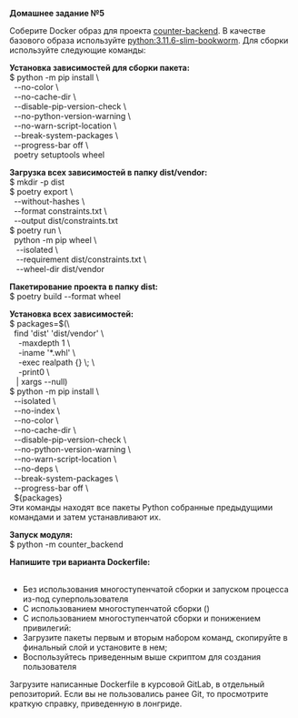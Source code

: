 **Домашнее задание №5**

Соберите Docker образ для проекта [counter-backend](https://git.devops-teta.ru/materials/counter-backend). В качестве базового образа используйте [python:3.11.6-slim-bookworm](https://hub.docker.com/_/python). Для сборки используйте следующие команды:  
  
**Установка зависимостей для сборки пакета:**  
$ python -m pip install \\  
  --no-color \\  
  --no-cache-dir \\  
  --disable-pip-version-check \\  
  --no-python-version-warning \\  
  --no-warn-script-location \\  
  --break-system-packages \\  
  --progress-bar off \\  
  poetry setuptools wheel  
  
**Загрузка всех зависимостей в папку dist/vendor:**  
$ mkdir -p dist  
$ poetry export \\  
  --without-hashes \\  
  --format constraints.txt \\  
  --output dist/constraints.txt  
$ poetry run \\  
  python -m pip wheel \\  
   --isolated \\  
   --requirement dist/constraints.txt \\  
   --wheel-dir dist/vendor  
  
**Пакетирование проекта в папку dist:**  
$ poetry build --format wheel  
  
**Установка всех зависимостей:**  
$ packages=$(\\  
  find 'dist' 'dist/vendor' \\  
    -maxdepth 1 \\  
    -iname '\*.whl' \\  
    -exec realpath {} \\; \\  
    -print0 \\  
   | xargs --null)  
$ python -m pip install \\  
  --isolated \\  
  --no-index \\  
  --no-color \\  
  --no-cache-dir \\  
  --disable-pip-version-check \\  
  --no-python-version-warning \\  
  --no-warn-script-location \\  
  --no-deps \\  
  --break-system-packages \\  
  --progress-bar off \\  
  ${packages}  
Эти команды находят все пакеты Python собранные предыдущими командами и затем устанавливают их.  
  
**Запуск модуля:**  
$ python -m counter\_backend  
  
**Напишите три варианта Dockerfile:**  
 

*   Без использования многоступенчатой сборки и запуском процесса из-под суперпользователя
*   С использованием многоступенчатой сборки ()
*   С использованием многоступенчатой сборки и понижением привилегий:
*   Загрузите пакеты первым и вторым набором команд, скопируйте в финальный слой и установите в нем;
*   Воспользуйтесь приведенным выше скриптом для создания пользователя

Загрузите написанные Dockerfile в курсовой GitLab, в отдельный репозиторий. Если вы не пользовались ранее Git, то просмотрите краткую справку, приведенную в лонгриде.